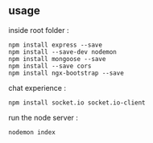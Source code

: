 ## usage

inside root folder :
```
npm install express --save
npm install --save-dev nodemon
npm install mongoose --save
npm install --save cors
npm install ngx-bootstrap --save
```

chat experience :
```
npm install socket.io socket.io-client
```

run the node server :

```
nodemon index
```